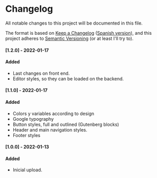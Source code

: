 # Changelog

All notable changes to this project will be documented in this file.

The format is based on [Keep a Changelog](https://keepachangelog.com/en/1.0.0/) ([Spanish version](https://keepachangelog.com/es-ES/1.0.0/)),
and this project adheres to [Semantic Versioning](https://semver.org/spec/v2.0.0.html) (or at least I'll try to).

#### [1.2.0] - 2022-01-17

#### Added

-   Last changes on front end.
-   Editor styles, so they can be loaded on the backend.

#### [1.1.0] - 2022-01-17

#### Added

-   Colors y variables according to design
-   Google typography
-   Button styles, full and outlined (Gutenberg blocks)
-   Header and main navigation styles.
-   Footer styles

#### [1.0.0] - 2022-01-13

#### Added

-   Inicial upload.
